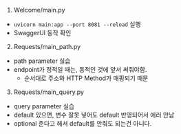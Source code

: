 1. Welcome/main.py
- `uvicorn main:app --port 8081 --reload` 실행
- SwaggerUI 동작 확인

2. Requests/main_path.py
- path parameter 실습
- endpoint가 정적일 때는, 동적인 것에 앞서 써줘야함.
    - 순서대로 주소와 HTTP Method가 매핑되기 때문

3. Requests/main_query.py
- query parameter 실습
- default 있으면, 변수 잘못 넣어도 default 반영되어서 에러 안남
- optional 준다고 해서 default를 안줘도 되는건 아니다.